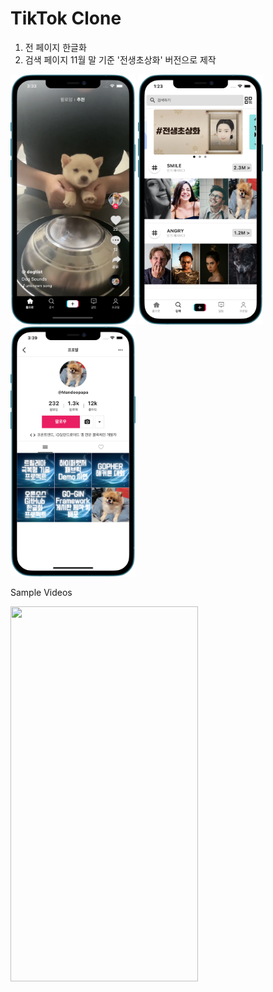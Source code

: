 # TikTok Clone

1. 전 페이지 한글화
2. 검색 페이지 11월 말 기준 '전생초상화' 버전으로 제작


<img src="https://github.com/mandoopapa/Tiktok_clone/blob/master/images/screen01.png" width=200px height=400px> <img src="https://github.com/mandoopapa/Tiktok_clone/blob/master/images/screen02.png" width=200px height=400px> <img src="https://github.com/mandoopapa/Tiktok_clone/blob/master/images/screen03.png" width=200px height=400px>

Sample Videos

<img src="https://github.com/mandoopapa/Tiktok_clone/blob/master/images/mainfeed.gif" width=300px height=600px>
